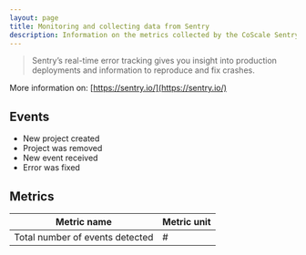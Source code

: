 ```yaml
---
layout: page
title: Monitoring and collecting data from Sentry
description: Information on the metrics collected by the CoScale Sentry plugin.
---
```


> Sentry’s real-time error tracking gives you insight into production deployments and information to reproduce and fix crashes.

More information on: [https://sentry.io/](https://sentry.io/)

## Events

* New project created
* Project was removed
* New event received
* Error was fixed

## Metrics

| Metric name                                           | Metric unit |
|-------------------------------------------------------|-------------|
| Total number of events detected                       | #           |
